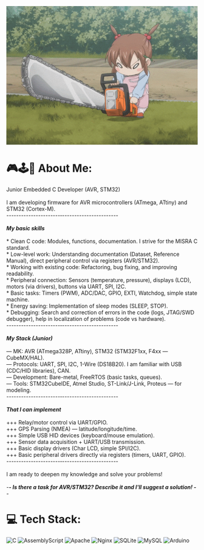 ![](https://github.com/SergeyKisa228/SergeyKisa228/blob/main/gif_2.gif)

# 🎮🕹️👾 About Me:
Junior Embedded C Developer (AVR, STM32)<br><br>I am developing firmware for AVR microcontrollers (ATmega, ATtiny) and STM32 (Cortex-M).<br>----------------------‐-----------------------<br><br>___My basic skills___<br><br>* Clean C code: Modules, functions, documentation. I strive for the MISRA C standard.<br>* Low-level work: Understanding documentation (Dataset, Reference Manual), direct peripheral control via registers (AVR/STM32).<br>* Working with existing code: Refactoring, bug fixing, and improving readability.<br>* Peripheral connection: Sensors (temperature, pressure), displays (LCD), motors (via drivers), buttons via UART, SPI, I2C.<br>* Basic tasks: Timers (PWM), ADC/DAC, GPIO, EXTI, Watchdog, simple state machine.<br>* Energy saving: Implementation of sleep modes (SLEEP, STOP).<br>* Debugging: Search and correction of errors in the code (logs, JTAG/SWD debugger), help in localization of problems (code vs hardware).<br>----------------------‐-----------------------<br><br>___My Stack (Junior)___<br><br>— MK: AVR (ATmega328P, ATtiny), STM32 (STM32F1xx, F4xx — CubeMX/HAL).<br>— Protocols: UART, SPI, I2C, 1-Wire (DS18B20). I am familiar with USB (CDC/HID libraries), CAN.<br>— Development: Bare-metal, FreeRTOS (basic tasks, queues).<br>— Tools: STM32CubeIDE, Atmel Studio, ST-Link/J-Link, Proteus — for modeling.<br>----------------------‐-----------------------<br><br>___That I can implement___<br><br>+++ Relay/motor control via UART/GPIO.<br>+++ GPS Parsing (NMEA) — latitude/longitude/time.<br>+++ Simple USB HID devices (keyboard/mouse emulation).<br>+++ Sensor data acquisition + UART/USB transmission.<br>+++ Basic display drivers (Char LCD, simple SPI/I2C).<br>+++ Basic peripheral drivers directly via registers (timers, UART, GPIO).<br>----------------------‐-----------------------<br><br>I am ready to deepen my knowledge and solve your problems!<br><br>-___- Is there a task for AVR/STM32? Describe it and I'll suggest a solution! -___-

# 💻 Tech Stack:
![C](https://img.shields.io/badge/c-%2300599C.svg?style=for-the-badge&logo=c&logoColor=white) ![AssemblyScript](https://img.shields.io/badge/assembly%20script-%23000000.svg?style=for-the-badge&logo=assemblyscript&logoColor=white) ![Apache](https://img.shields.io/badge/apache-%23D42029.svg?style=for-the-badge&logo=apache&logoColor=white) ![Nginx](https://img.shields.io/badge/nginx-%23009639.svg?style=for-the-badge&logo=nginx&logoColor=white) ![SQLite](https://img.shields.io/badge/sqlite-%2307405e.svg?style=for-the-badge&logo=sqlite&logoColor=white) ![MySQL](https://img.shields.io/badge/mysql-4479A1.svg?style=for-the-badge&logo=mysql&logoColor=white) ![Arduino](https://img.shields.io/badge/-Arduino-00979D?style=for-the-badge&logo=Arduino&logoColor=white)


